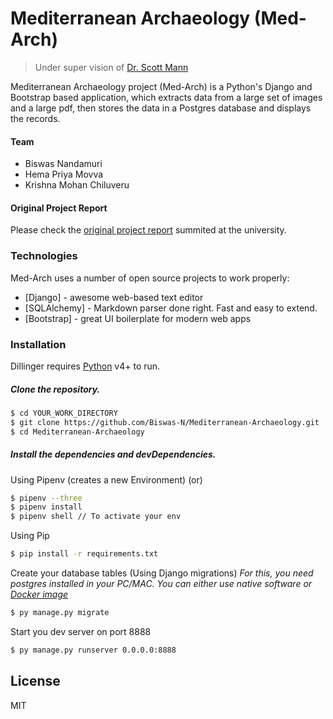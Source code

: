 # Mediterranean Archaeology (Med-Arch)
> Under super vision of [Dr. Scott Mann](https://scholars.latrobe.edu.au/display/smann)

Mediterranean Archaeology project (Med-Arch) is a Python's Django and Bootstrap based application, which extracts data from a large set of images and a large pdf, then stores the data in a Postgres database and displays the records.

#### Team
* Biswas Nandamuri
* Hema Priya Movva
* Krishna Mohan Chiluveru

#### Original Project Report
Please check the [original project report](https://docs.biswas.coffee/Mediterranean-Archaeology.pdf) summited at the university.

### Technologies

Med-Arch uses a number of open source projects to work properly:

* [Django] - awesome web-based text editor
* [SQLAlchemy] - Markdown parser done right. Fast and easy to extend.
* [Bootstrap] - great UI boilerplate for modern web apps

### Installation

Dillinger requires [Python](https://nodejs.org/) v4+ to run.

##### Clone the repository.

```sh
$ cd YOUR_WORK_DIRECTORY
$ git clone https://github.com/Biswas-N/Mediterranean-Archaeology.git
$ cd Mediterranean-Archaeology
```

##### Install the dependencies and devDependencies.

Using Pipenv (creates a new Environment) (or)
```sh
$ pipenv --three
$ pipenv install
$ pipenv shell // To activate your env
```

Using Pip
```sh
$ pip install -r requirements.txt
```

Create your database tables (Using Django migrations)
_For this, you need postgres installed in your PC/MAC. You can either use native software or [Docker image](https://hub.docker.com/_/postgres)_
```sh
$ py manage.py migrate
```

Start you dev server on port 8888
```sh
$ py manage.py runserver 0.0.0.0:8888
```

License
----

MIT
